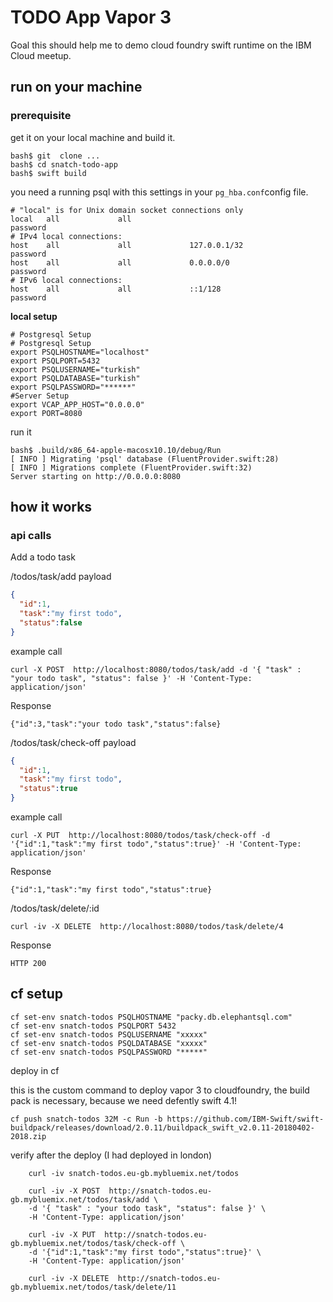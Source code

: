 # TODO App Vapor 3

Goal this should help me to demo cloud foundry swift runtime on the IBM Cloud meetup.

## run on your machine
### prerequisite
get it on your local machine and build it.
```shell
bash$ git  clone ...
bash$ cd snatch-todo-app
bash$ swift build
```
you need a running psql with this settings in your `pg_hba.conf`config file.

```
# "local" is for Unix domain socket connections only
local   all             all                                     password
# IPv4 local connections:
host    all             all             127.0.0.1/32            password
host    all             all             0.0.0.0/0               password
# IPv6 local connections:
host    all             all             ::1/128                 password
```

**local setup**

```shell
# Postgresql Setup
# Postgresql Setup
export PSQLHOSTNAME="localhost"
export PSQLPORT=5432
export PSQLUSERNAME="turkish"
export PSQLDATABASE="turkish"
export PSQLPASSWORD="******"
#Server Setup
export VCAP_APP_HOST="0.0.0.0"
export PORT=8080
```
run it
```shell
bash$ .build/x86_64-apple-macosx10.10/debug/Run
[ INFO ] Migrating 'psql' database (FluentProvider.swift:28)
[ INFO ] Migrations complete (FluentProvider.swift:32)
Server starting on http://0.0.0.0:8080
```

## how it works

### api calls

Add a todo task

/todos/task/add
payload
```json
{
  "id":1,
  "task":"my first todo",
  "status":false
}
````
example call
```
curl -X POST  http://localhost:8080/todos/task/add -d '{ "task" : "your todo task", "status": false }' -H 'Content-Type: application/json'
```
Response
```
{"id":3,"task":"your todo task","status":false}

```

/todos/task/check-off
payload
```json
{
  "id":1,
  "task":"my first todo",
  "status":true
}
````

example call
```
curl -X PUT  http://localhost:8080/todos/task/check-off -d '{"id":1,"task":"my first todo","status":true}' -H 'Content-Type: application/json'
```

Response
```
{"id":1,"task":"my first todo","status":true}
```

/todos/task/delete/:id
```
curl -iv -X DELETE  http://localhost:8080/todos/task/delete/4
```

Response
```
HTTP 200
```

## cf setup

```
cf set-env snatch-todos PSQLHOSTNAME "packy.db.elephantsql.com"
cf set-env snatch-todos PSQLPORT 5432
cf set-env snatch-todos PSQLUSERNAME "xxxxx"
cf set-env snatch-todos PSQLDATABASE "xxxxx"
cf set-env snatch-todos PSQLPASSWORD "*****"
```
deploy in cf

this is the custom command to deploy vapor 3 to cloudfoundry, the build pack is necessary, because we need defently swift 4.1!

```shell
cf push snatch-todos 32M -c Run -b https://github.com/IBM-Swift/swift-buildpack/releases/download/2.0.11/buildpack_swift_v2.0.11-20180402-2018.zip
```


verify after the deploy (I had deployed in london)
```shell
    curl -iv snatch-todos.eu-gb.mybluemix.net/todos

    curl -iv -X POST  http://snatch-todos.eu-gb.mybluemix.net/todos/task/add \
    -d '{ "task" : "your todo task", "status": false }' \
    -H 'Content-Type: application/json'

    curl -iv -X PUT  http://snatch-todos.eu-gb.mybluemix.net/todos/task/check-off \
    -d '{"id":1,"task":"my first todo","status":true}' \
    -H 'Content-Type: application/json'

    curl -iv -X DELETE  http://snatch-todos.eu-gb.mybluemix.net/todos/task/delete/11
```
